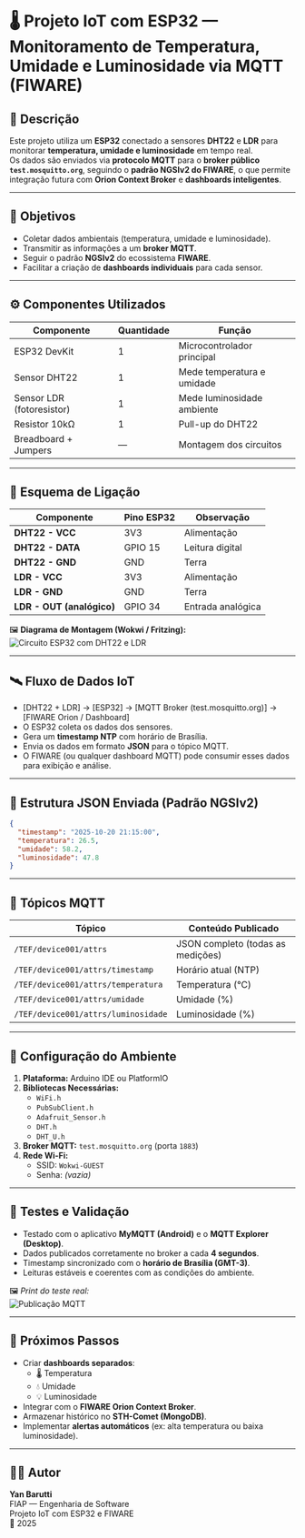 # 🌡️ Projeto IoT com ESP32 — Monitoramento de Temperatura, Umidade e Luminosidade via MQTT (FIWARE)

## 📘 Descrição
Este projeto utiliza um **ESP32** conectado a sensores **DHT22** e **LDR** para monitorar **temperatura, umidade e luminosidade** em tempo real.  
Os dados são enviados via **protocolo MQTT** para o **broker público `test.mosquitto.org`**, seguindo o **padrão NGSIv2 do FIWARE**, o que permite integração futura com **Orion Context Broker** e **dashboards inteligentes**.

---

## 🧠 Objetivos
- Coletar dados ambientais (temperatura, umidade e luminosidade).  
- Transmitir as informações a um **broker MQTT**.  
- Seguir o padrão **NGSIv2** do ecossistema **FIWARE**.  
- Facilitar a criação de **dashboards individuais** para cada sensor.

---

## ⚙️ Componentes Utilizados

| Componente | Quantidade | Função |
|-------------|-------------|--------|
| ESP32 DevKit | 1 | Microcontrolador principal |
| Sensor DHT22 | 1 | Mede temperatura e umidade |
| Sensor LDR (fotoresistor) | 1 | Mede luminosidade ambiente |
| Resistor 10kΩ | 1 | Pull-up do DHT22 |
| Breadboard + Jumpers | — | Montagem dos circuitos |

---

## 🔌 Esquema de Ligação

| Componente | Pino ESP32 | Observação |
|-------------|-------------|-------------|
| **DHT22 - VCC** | 3V3 | Alimentação |
| **DHT22 - DATA** | GPIO 15 | Leitura digital |
| **DHT22 - GND** | GND | Terra |
| **LDR - VCC** | 3V3 | Alimentação |
| **LDR - GND** | GND | Terra |
| **LDR - OUT (analógico)** | GPIO 34 | Entrada analógica |

🖼️ **Diagrama de Montagem (Wokwi / Fritzing):**  
![Circuito ESP32 com DHT22 e LDR](./circuito.png)

---

## 🛰️ Fluxo de Dados IoT

- [DHT22 + LDR] → [ESP32] → [MQTT Broker (test.mosquitto.org)] → [FIWARE Orion / Dashboard]
- O ESP32 coleta os dados dos sensores.  
- Gera um **timestamp NTP** com horário de Brasília.  
- Envia os dados em formato **JSON** para o tópico MQTT.  
- O FIWARE (ou qualquer dashboard MQTT) pode consumir esses dados para exibição e análise.

---

## 🧩 Estrutura JSON Enviada (Padrão NGSIv2)

```json
{
  "timestamp": "2025-10-20 21:15:00",
  "temperatura": 26.5,
  "umidade": 58.2,
  "luminosidade": 47.8
}
```

---

## 📡 Tópicos MQTT

| Tópico | Conteúdo Publicado |
|--------|--------------------|
| `/TEF/device001/attrs` | JSON completo (todas as medições) |
| `/TEF/device001/attrs/timestamp` | Horário atual (NTP) |
| `/TEF/device001/attrs/temperatura` | Temperatura (°C) |
| `/TEF/device001/attrs/umidade` | Umidade (%) |
| `/TEF/device001/attrs/luminosidade` | Luminosidade (%) |

---

## 🧠 Configuração do Ambiente

1. **Plataforma:** Arduino IDE ou PlatformIO  
2. **Bibliotecas Necessárias:**
   - `WiFi.h`
   - `PubSubClient.h`
   - `Adafruit_Sensor.h`
   - `DHT.h`
   - `DHT_U.h`
3. **Broker MQTT:** `test.mosquitto.org` (porta `1883`)  
4. **Rede Wi-Fi:**  
   - SSID: `Wokwi-GUEST`  
   - Senha: *(vazia)*  

---

## 🧾 Testes e Validação

- Testado com o aplicativo **MyMQTT (Android)** e o **MQTT Explorer (Desktop)**.  
- Dados publicados corretamente no broker a cada **4 segundos**.  
- Timestamp sincronizado com o **horário de Brasília (GMT-3)**.  
- Leituras estáveis e coerentes com as condições do ambiente.

🖼️ *Print do teste real:*  
![Publicação MQTT](./mqtt_teste.png)

---

## 🚀 Próximos Passos

- Criar **dashboards separados**:
  - 🌡️ Temperatura  
  - 💧 Umidade  
  - 💡 Luminosidade  
- Integrar com o **FIWARE Orion Context Broker**.  
- Armazenar histórico no **STH-Comet (MongoDB)**.  
- Implementar **alertas automáticos** (ex: alta temperatura ou baixa luminosidade).

---

## 👨‍💻 Autor

**Yan Barutti**  
FIAP — Engenharia de Software  
Projeto IoT com ESP32 e FIWARE  
📅 2025
